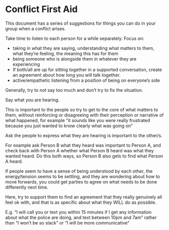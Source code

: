 # Conflict First Aid

This document has a series of suggestions for things you can do in your group when a conflict arises.

Take time to listen to each person for a while separately. Focus on:

* taking in what they are saying, understanding what matters to them, what they’re feeling, the meaning this has for them
* being someone who is alongside them in whatever they are experiencing
* If both/all are up for sitting together in a supported conversation, create an agreement about how long you will talk together.
* active/empathetic listening from a position of being on everyone’s side

Generally, try to not say too much and don’t try to fix the situation.

Say what you are hearing.

This is important to the people so try to get to the core of what matters to them, without reinforcing or disagreeing with their perception or narrative of what happened, for example “it sounds like you were really frustrated because you just wanted to know clearly what was going on”

Ask the people to express what they are hearing is important to the other/s.

For example ask Person B what they heard was important to Person A, and check back with Person A whether what Person B heard was what they wanted heard. Do this both ways, so Person B also gets to find what Person A heard.

If people seem to have a sense of being understood by each other, the energy/tension seems to be settling, and they are wondering about how to move forwards, you could get parties to agree on what needs to be done differently next time.

Here, try to support them to find an agreement that they really genuinely all feel ok with, and that is as specific about what they WILL do as possible.

E.g. “I will call you or text you within 15 minutes if I get any information about what the police are doing, and text between 10pm and 7am” rather than “I won’t be so slack” or “I will be more communicative”

